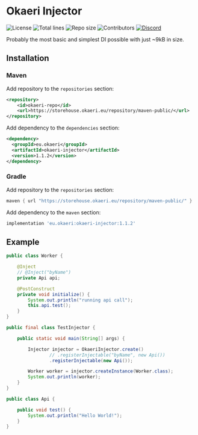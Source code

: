 # Okaeri Injector

![License](https://img.shields.io/github/license/OkaeriPoland/okaeri-injector)
![Total lines](https://img.shields.io/tokei/lines/github/OkaeriPoland/okaeri-injector)
![Repo size](https://img.shields.io/github/repo-size/OkaeriPoland/okaeri-injector)
![Contributors](https://img.shields.io/github/contributors/OkaeriPoland/okaeri-injector)
[![Discord](https://img.shields.io/discord/589089838200913930)](https://discord.gg/hASN5eX)

Probably the most basic and simplest DI possible with just ~9kB in size.

## Installation
### Maven
Add repository to the `repositories` section:
```xml
<repository>
    <id>okaeri-repo</id>
    <url>https://storehouse.okaeri.eu/repository/maven-public/</url>
</repository>
```
Add dependency to the `dependencies` section:
```xml
<dependency>
  <groupId>eu.okaeri</groupId>
  <artifactId>okaeri-injector</artifactId>
  <version>1.1.2</version>
</dependency>
```
### Gradle
Add repository to the `repositories` section:
```groovy
maven { url "https://storehouse.okaeri.eu/repository/maven-public/" }
```
Add dependency to the `maven` section:
```groovy
implementation 'eu.okaeri:okaeri-injector:1.1.2'
```

## Example

```java
public class Worker {

    @Inject
    // @Inject("byName")
    private Api api;

    @PostConstruct
    private void initialize() {
        System.out.println("running api call");
        this.api.test();
    }
}
```

```java
public final class TestInjector {

    public static void main(String[] args) {

        Injector injector = OkaeriInjector.create()
                // .registerInjectable("byName", new Api())
                .registerInjectable(new Api());

        Worker worker = injector.createInstance(Worker.class);
        System.out.println(worker);
    }
}
```

```java
public class Api {

    public void test() {
        System.out.println("Hello World!");
    }
}
```
